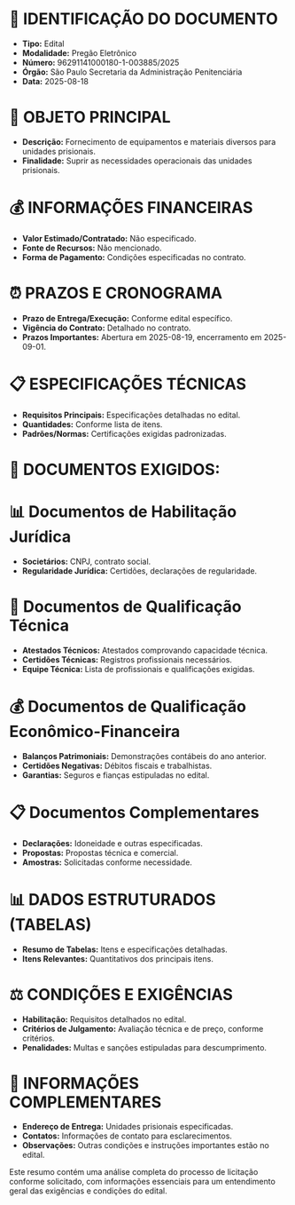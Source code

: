 # 📄 IDENTIFICAÇÃO DO DOCUMENTO
- **Tipo:** Edital
- **Modalidade:** Pregão Eletrônico
- **Número:** 96291141000180-1-003885/2025
- **Órgão:** São Paulo Secretaria da Administração Penitenciária
- **Data:** 2025-08-18

# 🎯 OBJETO PRINCIPAL
- **Descrição:** Fornecimento de equipamentos e materiais diversos para unidades prisionais.
- **Finalidade:** Suprir as necessidades operacionais das unidades prisionais.

# 💰 INFORMAÇÕES FINANCEIRAS
- **Valor Estimado/Contratado:** Não especificado.
- **Fonte de Recursos:** Não mencionado.
- **Forma de Pagamento:** Condições especificadas no contrato.

# ⏰ PRAZOS E CRONOGRAMA
- **Prazo de Entrega/Execução:** Conforme edital específico.
- **Vigência do Contrato:** Detalhado no contrato.
- **Prazos Importantes:** Abertura em 2025-08-19, encerramento em 2025-09-01.

# 📋 ESPECIFICAÇÕES TÉCNICAS
- **Requisitos Principais:** Especificações detalhadas no edital.
- **Quantidades:** Conforme lista de itens.
- **Padrões/Normas:** Certificações exigidas padronizadas.

# 📑 DOCUMENTOS EXIGIDOS:

# 📊 Documentos de Habilitação Jurídica
- **Societários:** CNPJ, contrato social.
- **Regularidade Jurídica:** Certidões, declarações de regularidade.

# 💼 Documentos de Qualificação Técnica
- **Atestados Técnicos:** Atestados comprovando capacidade técnica.
- **Certidões Técnicas:** Registros profissionais necessários.
- **Equipe Técnica:** Lista de profissionais e qualificações exigidas.

# 💰 Documentos de Qualificação Econômico-Financeira
- **Balanços Patrimoniais:** Demonstrações contábeis do ano anterior.
- **Certidões Negativas:** Débitos fiscais e trabalhistas.
- **Garantias:** Seguros e fianças estipuladas no edital.

# 📋 Documentos Complementares
- **Declarações:** Idoneidade e outras especificadas.
- **Propostas:** Propostas técnica e comercial.
- **Amostras:** Solicitadas conforme necessidade.

# 📊 DADOS ESTRUTURADOS (TABELAS)
- **Resumo de Tabelas:** Itens e especificações detalhadas.
- **Itens Relevantes:** Quantitativos dos principais itens.

# ⚖️ CONDIÇÕES E EXIGÊNCIAS
- **Habilitação:** Requisitos detalhados no edital.
- **Critérios de Julgamento:** Avaliação técnica e de preço, conforme critérios.
- **Penalidades:** Multas e sanções estipuladas para descumprimento.

# 📍 INFORMAÇÕES COMPLEMENTARES
- **Endereço de Entrega:** Unidades prisionais especificadas.
- **Contatos:** Informações de contato para esclarecimentos.
- **Observações:** Outras condições e instruções importantes estão no edital.

Este resumo contém uma análise completa do processo de licitação conforme solicitado, com informações essenciais para um entendimento geral das exigências e condições do edital.